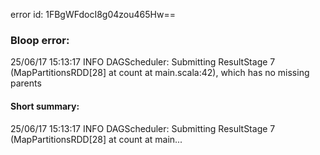 error id: 1FBgWFdocI8g04zou465Hw==
### Bloop error:

25/06/17 15:13:17 INFO DAGScheduler: Submitting ResultStage 7 (MapPartitionsRDD[28] at count at main.scala:42), which has no missing parents
#### Short summary: 

25/06/17 15:13:17 INFO DAGScheduler: Submitting ResultStage 7 (MapPartitionsRDD[28] at count at main...